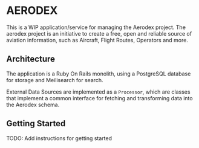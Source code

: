 # AERODEX

This is a WIP application/service for managing the Aerodex project.
The aerodex project is an initiative to create a free, open and reliable source of aviation information, such as Aircraft,
Flight Routes, Operators and more.

## Architecture
The application is a Ruby On Rails monolith, using a PostgreSQL database for storage and Meilisearch for search.

External Data Sources are implemented as a `Processor`, which are classes that implement a common interface for fetching and transforming data into the Aerodex schema.


## Getting Started
TODO: Add instructions for getting started